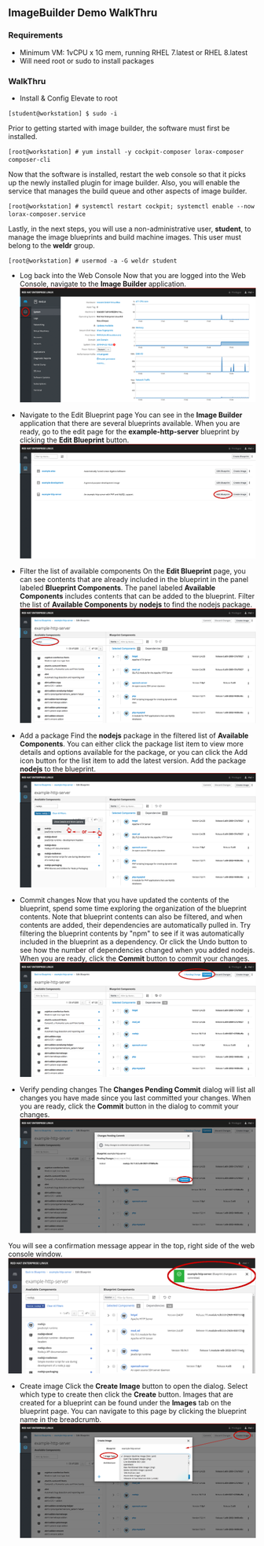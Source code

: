 ## ImageBuilder Demo WalkThru

### Requirements
* Minimum VM: 1vCPU x 1G mem, running RHEL 7.latest or RHEL 8.latest
* Will need root or sudo to install packages

### WalkThru
* Install & Config
Elevate to root
```
[student@workstation] $ sudo -i
```

Prior to getting started with image builder, the software must first be installed.
```
[root@workstation] # yum install -y cockpit-composer lorax-composer composer-cli
```

Now that the software is installed, restart the web console so that it picks up the newly installed plugin for image builder. Also, you will enable the service that manages the build queue and other aspects of image builder.
```
[root@workstation] # systemctl restart cockpit; systemctl enable --now lorax-composer.service
```

Lastly, in the next steps, you will use a non-administrative user, **student**, to manage the image blueprints and build machine images. This user must belong to the **weldr** group.
```
[root@workstation] # usermod -a -G weldr student
```
* Log back into the Web Console
Now that you are logged into the Web Console, navigate to the **Image Builder** application.
![Image 1](https://github.com/marktonneson/demo-imagebuilder/blob/master/images/image1.png)

* Navigate to the Edit Blueprint page
You can see in the **Image Builder** application that there are several blueprints available. When you are ready, go to the edit page for the **example-http-server** blueprint by clicking the **Edit Blueprint** button.
![Image 2](https://github.com/marktonneson/demo-imagebuilder/blob/master/images/image2.png)

* Filter the list of available components
On the **Edit Blueprint** page, you can see contents that are already included in the blueprint in the panel labeled **Blueprint Components**. The panel labeled **Available Components** includes contents that can be added to the blueprint.
Filter the list of **Available Components** by **nodejs** to find the nodejs package.
![Image 3](https://github.com/marktonneson/demo-imagebuilder/blob/master/images/image3.png)

* Add a package
Find the **nodejs** package in the filtered list of **Available Components**. You can either click the package list item to view more details and options available for the package, or you can click the Add icon button for the list item to add the latest version.
Add the package **nodejs** to the blueprint.
![Image 4](https://github.com/marktonneson/demo-imagebuilder/blob/master/images/image4.png)

* Commit changes
Now that you have updated the contents of the blueprint, spend some time exploring the organization of the blueprint contents. Note that blueprint contents can also be filtered, and when contents are added, their dependencies are automatically pulled in. Try filtering the blueprint contents by "npm" to see if it was automatically included in the blueprint as a dependency. Or click the Undo button to see how the number of dependencies changed when you added nodejs.
When you are ready, click the **Commit** button to commit your changes.
![Image 5](https://github.com/marktonneson/demo-imagebuilder/blob/master/images/image5.png)

* Verify pending changes
The **Changes Pending Commit** dialog will list all changes you have made since you last committed your changes.
When you are ready, click the **Commit** button in the dialog to commit your changes.
![Image 6](https://github.com/marktonneson/demo-imagebuilder/blob/master/images/image6.png)

You will see a confirmation message appear in the top, right side of the web console window.
![Image 7](https://github.com/marktonneson/demo-imagebuilder/blob/master/images/image7.png)

* Create image
Click the **Create Image** button to open the dialog. Select which type to create then click the **Create** button.
Images that are created for a blueprint can be found under the **Images** tab on the blueprint page. You can navigate to this page by clicking the blueprint name in the breadcrumb.
![Image 8](https://github.com/marktonneson/demo-imagebuilder/blob/master/images/image8.png)
